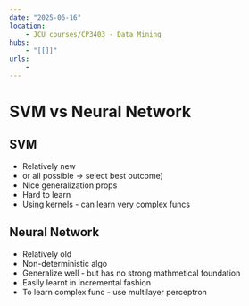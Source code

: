 ```yaml
---
date: "2025-06-16"
location: 
    - JCU courses/CP3403 - Data Mining
hubs: 
    - "[[]]"
urls:
    - 
---
```


# SVM vs Neural Network
## SVM
+ Relatively new
+ or all possible -> select best outcome)
+ Nice generalization props
+ Hard to learn
+ Using kernels - can learn very complex funcs

## Neural Network
+ Relatively old
+ Non-deterministic algo
+ Generalize well - but has no strong mathmetical foundation
+ Easily learnt in incremental fashion
+ To learn complex func - use multilayer perceptron
